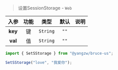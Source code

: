 > 设置SessionStorage - `Web`

入参|功能|类型|默认|说明
:-:|:-:|:-:|:-:|-
**key**|键|`String`|`""`
**val**|值|`String`|`""`

```js
import { SetSStorage } from "@yangzw/bruce-us";

SetSStorage("love", "我爱你");
```